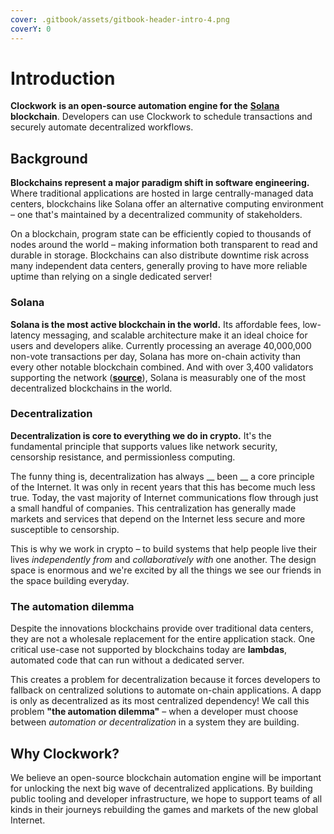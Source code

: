 ```yaml
---
cover: .gitbook/assets/gitbook-header-intro-4.png
coverY: 0
---
```


# Introduction

**Clockwork** **is an open-source automation engine for the** [**Solana**](https://solana.com/) **blockchain**. Developers can use Clockwork to schedule transactions and securely automate decentralized workflows.

## **Background**

**Blockchains represent a major paradigm shift in software engineering.** Where traditional applications are hosted in large centrally-managed data centers, blockchains like Solana offer an alternative computing environment – one that's maintained by a decentralized community of stakeholders.&#x20;

On a blockchain, program state can be efficiently copied to thousands of nodes around the world – making information both transparent to read and durable in storage. Blockchains can also distribute downtime risk across many independent data centers, generally proving to have more reliable uptime than relying on a single dedicated server!

### Solana

**Solana is the most active blockchain in the world.** Its affordable fees, low-latency messaging, and scalable architecture make it an ideal choice for users and developers alike. Currently processing an average 40,000,000 non-vote transactions per day, Solana has more on-chain activity than every other notable blockchain combined. And with over 3,400 validators supporting the network ([**source**](https://solana.com/news/validator-health-report-august-2022)), Solana is measurably one of the most decentralized blockchains in the world.

### Decentralization

**Decentralization is core to everything we do in crypto.** It's the fundamental principle that supports values like network security, censorship resistance, and permissionless computing.&#x20;

The funny thing is, decentralization has always __ been __ a core principle of the Internet. It was only in recent years that this has become much less true. Today, the vast majority of Internet communications flow through just a small handful of companies. This centralization has generally made markets and services that depend on the Internet less secure and more susceptible to censorship.&#x20;

This is why we work in crypto – to build systems that help people live their lives _independently from_ and _collaboratively with_ one another. The design space is enormous and we're excited by all the things we see our friends in the space building everyday.

### The automation dilemma

Despite the innovations blockchains provide over traditional data centers, they are not a wholesale replacement for the entire application stack. One critical use-case not supported by blockchains today are **lambdas**, automated code that can run without a dedicated server.&#x20;

This creates a problem for decentralization because it forces developers to fallback on centralized solutions to automate on-chain applications. A dapp is only as decentralized as its most centralized dependency! We call this problem **"the automation dilemma"** – when a developer must choose between _automation or decentralization_ in a system they are building.

## Why Clockwork?&#x20;

We believe an open-source blockchain automation engine will be important for unlocking the next big wave of decentralized applications. By building public tooling and developer infrastructure, we hope to support teams of all kinds in their journeys rebuilding the games and markets of the new global Internet.&#x20;
